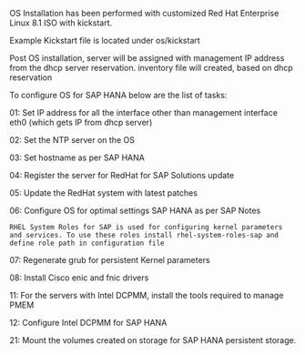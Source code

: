 OS Installation has been performed with customized Red Hat Enterprise Linux 8.1 ISO with kickstart. 

Example Kickstart file is located under os/kickstart

Post OS installation, server will be assigned with management IP address from the dhcp server reservation. 
inventory file will created, based on dhcp reservation

To configure OS for SAP HANA below are the list of tasks: 

01:	Set IP address for all the interface other than management interface eth0 (which gets IP from dhcp server)

02:	Set the NTP server on the OS

03:	Set hostname as per SAP HANA

04:	Register the server for RedHat for SAP Solutions update

05:	Update the RedHat system with latest patches

06:	Configure OS for optimal settings SAP HANA as per SAP Notes
    
    RHEL System Roles for SAP is used for configuring kernel parameters and services. To use these roles install rhel-system-roles-sap and define role path in configuration file   
    
07:	Regenerate grub for persistent Kernel parameters

08:	Install Cisco enic and fnic drivers

11: For the servers with Intel DCPMM, install the tools required to manage PMEM

12: Configure Intel DCPMM for SAP HANA

21: Mount the volumes created on storage for SAP HANA persistent storage.




